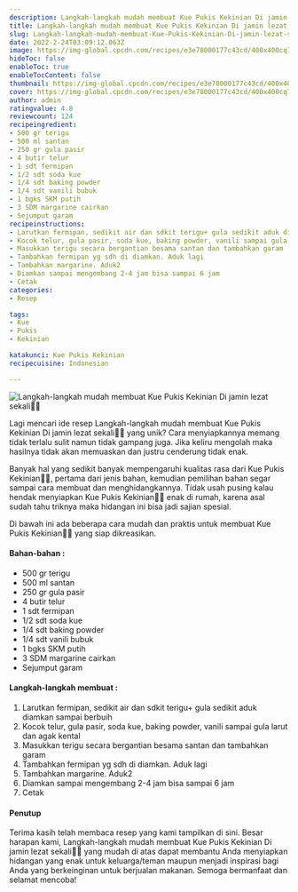 ```yaml
---
description: Langkah-langkah mudah membuat Kue Pukis Kekinian Di jamin lezat sekali"
title: Langkah-langkah mudah membuat Kue Pukis Kekinian Di jamin lezat sekali
slug: Langkah-langkah-mudah-membuat-Kue-Pukis-Kekinian-Di-jamin-lezat-sekali
date: 2022-2-24T03:09:12.063Z
image: https://img-global.cpcdn.com/recipes/e3e78000177c43cd/400x400cq70/photo.jpg
hideToc: false
enableToc: true
enableTocContent: false
thumbnail: https://img-global.cpcdn.com/recipes/e3e78000177c43cd/400x400cq70/photo.jpg
cover: https://img-global.cpcdn.com/recipes/e3e78000177c43cd/400x400cq70/photo.jpg
author: admin
ratingvalue: 4.8
reviewcount: 124
recipeingredient:
- 500 gr terigu
- 500 ml santan
- 250 gr gula pasir
- 4 butir telur
- 1 sdt fermipan
- 1/2 sdt soda kue
- 1/4 sdt baking powder
- 1/4 sdt vanili bubuk
- 1 bgks SKM putih
- 3 SDM margarine cairkan
- Sejumput garam
recipeinstructions:
- Larutkan fermipan, sedikit air dan sdkit terigu+ gula sedikit aduk diamkan sampai berbuih
- Kocok telur, gula pasir, soda kue, baking powder, vanili sampai gula larut dan agak kental
- Masukkan terigu secara bergantian besama santan dan tambahkan garam
- Tambahkan fermipan yg sdh di diamkan. Aduk lagi
- Tambahkan margarine. Aduk2
- Diamkan sampai mengembang 2-4 jam bisa sampai 6 jam
- Cetak
categories:
- Resep

tags:
- Kue
- Pukis
- Kekinian

katakunci: Kue Pukis Kekinian
recipecuisine: Indonesian

---
```


![Langkah-langkah mudah membuat Kue Pukis Kekinian Di jamin lezat sekali👩‍🍳](https://img-global.cpcdn.com/recipes/e3e78000177c43cd/400x400cq70/photo.jpg)

Lagi mencari ide resep Langkah-langkah mudah membuat Kue Pukis Kekinian Di jamin lezat sekali👩‍🍳 yang unik? Cara menyiapkannya memang tidak terlalu sulit namun tidak gampang juga. Jika keliru mengolah maka hasilnya tidak akan memuaskan dan justru cenderung tidak enak.

Banyak hal yang sedikit banyak mempengaruhi kualitas rasa dari Kue Pukis Kekinian👩‍🍳, pertama dari jenis bahan, kemudian pemilihan bahan segar sampai cara membuat dan menghidangkannya. Tidak usah pusing kalau hendak menyiapkan Kue Pukis Kekinian👩‍🍳 enak di rumah, karena asal sudah tahu triknya maka hidangan ini bisa jadi sajian spesial.

Di bawah ini ada beberapa cara mudah dan praktis untuk membuat Kue Pukis Kekinian👩‍🍳 yang siap dikreasikan.

<!--inarticleads1-->

#### Bahan-bahan :

- 500 gr terigu
- 500 ml santan
- 250 gr gula pasir
- 4 butir telur
- 1 sdt fermipan
- 1/2 sdt soda kue
- 1/4 sdt baking powder
- 1/4 sdt vanili bubuk
- 1 bgks SKM putih
- 3 SDM margarine cairkan
- Sejumput garam

<!--inarticleads2-->

#### Langkah-langkah membuat :

1. Larutkan fermipan, sedikit air dan sdkit terigu+ gula sedikit aduk diamkan sampai berbuih
1. Kocok telur, gula pasir, soda kue, baking powder, vanili sampai gula larut dan agak kental
1. Masukkan terigu secara bergantian besama santan dan tambahkan garam
1. Tambahkan fermipan yg sdh di diamkan. Aduk lagi
1. Tambahkan margarine. Aduk2
1. Diamkan sampai mengembang 2-4 jam bisa sampai 6 jam
1. Cetak

#### Penutup

Terima kasih telah membaca resep yang kami tampilkan di sini. Besar harapan kami, Langkah-langkah mudah membuat Kue Pukis Kekinian Di jamin lezat sekali👩‍🍳 yang mudah di atas dapat membantu Anda menyiapkan hidangan yang enak untuk keluarga/teman maupun menjadi inspirasi bagi Anda yang berkeinginan untuk berjualan makanan. Semoga bermanfaat dan selamat mencoba!
